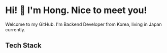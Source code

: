 <!-- ### Hi there 👋 -->
<h1>Hi! 👋 I'm Hong. Nice to meet you!</h1>
<p>Welcome to my GitHub. I'm Backend Developer from Korea, living in Japan currently.</p>

<h2>Tech Stack</h2>

<!--
**hong-per/hong-per** is a ✨ _special_ ✨ repository because its `README.md` (this file) appears on your GitHub profile.

Here are some ideas to get you started:

- 🔭 I’m currently working on ...
- 🌱 I’m currently learning ...
- 👯 I’m looking to collaborate on ...
- 🤔 I’m looking for help with ...
- 💬 Ask me about ...
- 📫 How to reach me: ...
- 😄 Pronouns: ...
- ⚡ Fun fact: ...
-->
